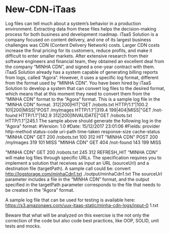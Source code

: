 # New-CDN-iTaas

Log files can tell much about a system’s behavior in a production environment.
Extracting data from these files helps the decision-making process for both business
and development roadmap.
iTaaS Solution is a company focused on content delivery, and one of its largest
business challenges was CDN (Content Delivery Network) costs. Larger CDN costs
increase the final pricing for its customers, reduce profits, and make it difficult to enter
smaller markets.
After extensive research from their software engineers and financial team, they obtained
an excellent deal from the company “MINHA CDN”, and signed a one-year contract with
them.
iTaaS Solution already has a system capable of generating billing reports from logs,
called “Agora”. However, it uses a specific log format, different from the format used by
”MINHA CDN”.
You have been hired by iTaaS Solution to develop a system that can convert log files to
the desired format, which means that at this moment they need to convert them from
the “MINHA CDN” format to the “Agora” format.
This is a sample log file in the “MINHA CDN” format.
312|200|HIT|"GET /robots.txt HTTP/1.1"|100.2
101|200|MISS|"POST /myImages HTTP/1.1"|319.4
199|404|MISS|"GET /not-found HTTP/1.1"|142.9
312|200|INVALIDATE|"GET /robots.txt HTTP/1.1"|245.1
The sample above should generate the following log in the “Agora” format:
#Version: 1.0
#Date: 15/12/2017 23:01:06
#Fields: provider http-method status-code uri-path time-taken
response-size cache-status
"MINHA CDN" GET 200 /robots.txt 100 312 HIT
"MINHA CDN" POST 200 /myImages 319 101 MISS
"MINHA CDN" GET 404 /not-found 143 199 MISS

"MINHA CDN" GET 200 /robots.txt 245 312 REFRESH_HIT
“MINHA CDN” will make log files through specific URLs.
The specification requires you to implement a solution that receives as input an URL
(sourceUrl) and a destination file (targetPath). A sample call could be:
convert http://logstorage.com/minhaCdn1.txt ./output/minhaCdn1.txt
The sourceUrl parameter includes a file in the “MINHA CDN” format, and the output
specified in the targetPath parameter corresponds to the file that needs to be created in
the “Agora” format.

A sample log file that can be used for testing is available here:
https://s3.amazonaws.com/uux-itaas-static/minha-cdn-logs/input-0
1.txt

Beware that what will be analyzed on this exercise is the not only the correction
of the code but also code best practices, like OOP, SOLID, unit tests and mocks.

